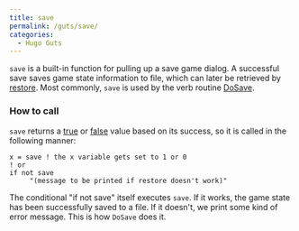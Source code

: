 ```yaml
---
title: save
permalink: /guts/save/
categories: 
  - Hugo Guts
---
```


`save` is a built-in function for pulling up a save game dialog. A
successful save saves game state information to file, which can later be
retrieved by [restore](restore). Most commonly, `save` is
used by the verb routine [DoSave](DoSave).

### How to call

`save` returns a [true](true) or [false](false)
value based on its success, so it is called in the following manner:

    x = save ! the x variable gets set to 1 or 0
    ! or
    if not save
         "(message to be printed if restore doesn't work)"

The conditional "if not save" itself executes `save`. If it works, the
game state has been successfully saved to a file. If it doesn't, we
print some kind of error message. This is how `DoSave` does it.
